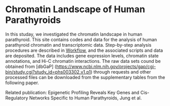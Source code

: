 # Chromatin Landscape of Human Parathyroids

In this studay, we investigated the chromatin landscape in human parathyroid. This site contains codes and data for the analysis of human parathyroid chromatin and transcriptomic data. Step-by-step analysis procedures are described in <a href="">Workflow</a>, and the associated scripts and data are deposited. The data includes gene expression levels, chromatin state annotations, and Hi-C chromatin interactions. The raw data sets cound be obtained from [dbGaP] (https://www.ncbi.nlm.nih.gov/projects/gap/cgi-bin/study.cgi?study_id=phs003302.v1.p1) through requests and other processed files can be downloaded from the supplementary tables from the following paper. 

Related publication: Epigenetic Profiling Reveals Key Genes and Cis-Regulatory Networks Specific to Human Parathyroids, Jung et al.



